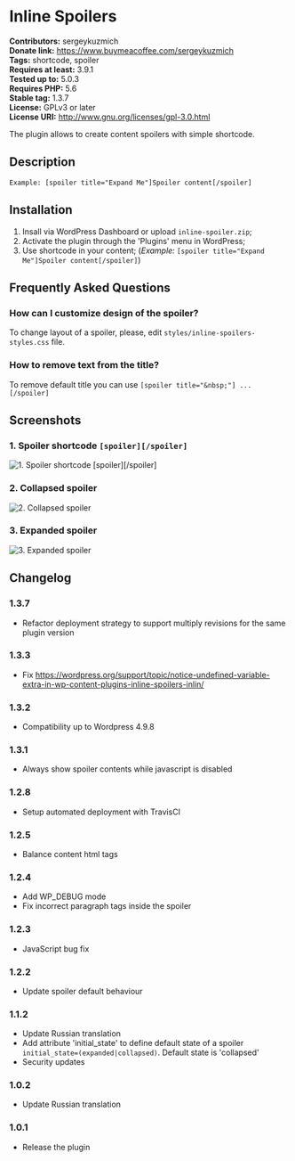 # Inline Spoilers #
**Contributors:** sergeykuzmich  
**Donate link:** https://www.buymeacoffee.com/sergeykuzmich  
**Tags:** shortcode, spoiler  
**Requires at least:** 3.9.1  
**Tested up to:** 5.0.3  
**Requires PHP:** 5.6  
**Stable tag:** 1.3.7  
**License:** GPLv3 or later  
**License URI:** http://www.gnu.org/licenses/gpl-3.0.html  

The plugin allows to create content spoilers with simple shortcode.

## Description ##

`Example: [spoiler title="Expand Me"]Spoiler content[/spoiler]`

## Installation ##

1. Insall via WordPress Dashboard or upload `inline-spoiler.zip`;
2. Activate the plugin through the 'Plugins' menu in WordPress;
3. Use shortcode in your content;
(*Example:* `[spoiler title="Expand Me"]Spoiler content[/spoiler]`)

## Frequently Asked Questions ##

### How can I customize design of the spoiler? ###
To change layout of a spoiler, please, edit `styles/inline-spoilers-styles.css` file.

### How to remove text from the title? ###
To remove default title you can use
`
[spoiler title="&nbsp;"]
...
[/spoiler]
`

## Screenshots ##

### 1. Spoiler shortcode `[spoiler][/spoiler]` ###
![1. Spoiler shortcode `[spoiler][/spoiler]`](http://ps.w.org/inline-spoilers/assets/screenshot-1.png)

### 2. Collapsed spoiler ###
![2. Collapsed spoiler](http://ps.w.org/inline-spoilers/assets/screenshot-2.png)

### 3. Expanded spoiler ###
![3. Expanded spoiler](http://ps.w.org/inline-spoilers/assets/screenshot-3.png)


## Changelog ##

### 1.3.7 ###
* Refactor deployment strategy to support multiply revisions for the same plugin version

### 1.3.3 ###
* Fix https://wordpress.org/support/topic/notice-undefined-variable-extra-in-wp-content-plugins-inline-spoilers-inlin/

### 1.3.2 ###
* Compatibility up to Wordpress 4.9.8

### 1.3.1 ###
* Always show spoiler contents while javascript is disabled

### 1.2.8 ###
* Setup automated deployment with TravisCI

### 1.2.5 ###
* Balance content html tags

### 1.2.4 ###
* Add WP_DEBUG mode
* Fix incorrect paragraph tags inside the spoiler

### 1.2.3 ###
* JavaScript bug fix

### 1.2.2 ###
* Update spoiler default behaviour

### 1.1.2 ###
* Update Russian translation
* Add attribute 'initial_state' to define default state of a spoiler `initial_state=(expanded|collapsed)`. Default state is 'collapsed'
* Security updates

### 1.0.2 ###
* Update Russian translation

### 1.0.1 ###
* Release the plugin 
